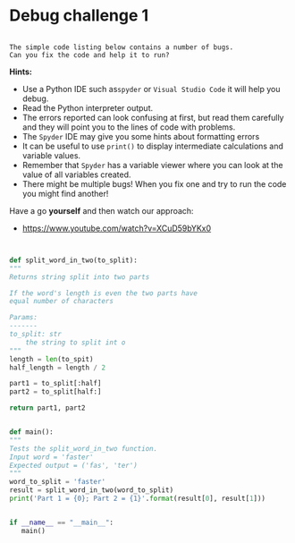 # Debug challenge 1

```{admonition} Challenge

The simple code listing below contains a number of bugs.  
Can you fix the code and help it to run?
```
**Hints:**
* Use a Python IDE such as`spyder` or `Visual Studio Code` it will help you debug.
* Read the Python interpreter output.  
* The errors reported can look confusing at first, but read them carefully and they will point you to the lines of code with problems.
* The `Spyder` IDE may give you some hints about formatting errors
* It can be useful to use `print()` to display intermediate calculations and variable values.
* Remember that `Spyder` has a variable viewer where you can look at the value of all variables created.  
* There might be multiple bugs!  When you fix one and try to run the code you might find another!

Have a go **yourself** and then watch our approach: 

* https://www.youtube.com/watch?v=XCuD59bYKx0


```python


def split_word_in_two(to_split):
"""
Returns string split into two parts

If the word's length is even the two parts have
equal number of characters

Params:
-------
to_split: str 
    the string to split int o
"""
length = len(to_spit)
half_length = length / 2

part1 = to_split[:half]
part2 = to_split[half:]

return part1, part2


def main():
"""
Tests the split_word_in_two function.
Input word = 'faster'
Expected output = ('fas', 'ter')
"""
word_to_split = 'faster'
result = split_word_in_two(word_to_split)
print('Part 1 = {0}; Part 2 = {1}'.format(result[0], result[1]))


if __name__ == "__main__":
   main()

```